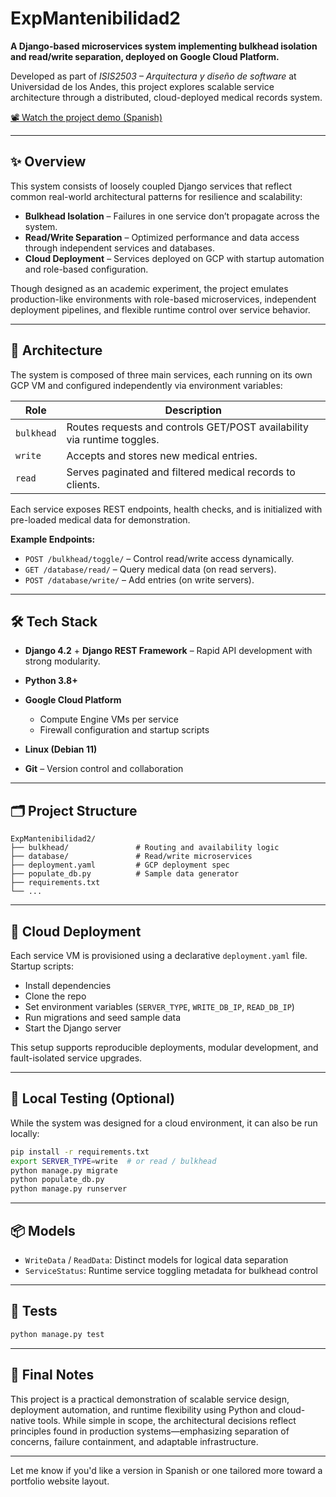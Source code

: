 # ExpMantenibilidad2

**A Django-based microservices system implementing bulkhead isolation and read/write separation, deployed on Google Cloud Platform.**

Developed as part of *ISIS2503 – Arquitectura y diseño de software* at Universidad de los Andes, this project explores scalable service architecture through a distributed, cloud-deployed medical records system.

[📽️ Watch the project demo (Spanish)](https://youtu.be/RImE-6kuCwk)

---

## ✨ Overview

This system consists of loosely coupled Django services that reflect common real-world architectural patterns for resilience and scalability:

* **Bulkhead Isolation** – Failures in one service don’t propagate across the system.
* **Read/Write Separation** – Optimized performance and data access through independent services and databases.
* **Cloud Deployment** – Services deployed on GCP with startup automation and role-based configuration.

Though designed as an academic experiment, the project emulates production-like environments with role-based microservices, independent deployment pipelines, and flexible runtime control over service behavior.

---

## 🧩 Architecture

The system is composed of three main services, each running on its own GCP VM and configured independently via environment variables:

| Role       | Description                                                             |
| ---------- | ----------------------------------------------------------------------- |
| `bulkhead` | Routes requests and controls GET/POST availability via runtime toggles. |
| `write`    | Accepts and stores new medical entries.                                 |
| `read`     | Serves paginated and filtered medical records to clients.               |

Each service exposes REST endpoints, health checks, and is initialized with pre-loaded medical data for demonstration.

**Example Endpoints:**

* `POST /bulkhead/toggle/` – Control read/write access dynamically.
* `GET /database/read/` – Query medical data (on read servers).
* `POST /database/write/` – Add entries (on write servers).

---

## 🛠 Tech Stack

* **Django 4.2** + **Django REST Framework** – Rapid API development with strong modularity.
* **Python 3.8+**
* **Google Cloud Platform**

  * Compute Engine VMs per service
  * Firewall configuration and startup scripts
* **Linux (Debian 11)**
* **Git** – Version control and collaboration

---

## 🗂 Project Structure

```
ExpMantenibilidad2/
├── bulkhead/               # Routing and availability logic
├── database/               # Read/write microservices
├── deployment.yaml         # GCP deployment spec
├── populate_db.py          # Sample data generator
├── requirements.txt
└── ...
```

---

## 🚀 Cloud Deployment

Each service VM is provisioned using a declarative `deployment.yaml` file. Startup scripts:

* Install dependencies
* Clone the repo
* Set environment variables (`SERVER_TYPE`, `WRITE_DB_IP`, `READ_DB_IP`)
* Run migrations and seed sample data
* Start the Django server

This setup supports reproducible deployments, modular development, and fault-isolated service upgrades.

---

## 🧪 Local Testing (Optional)

While the system was designed for a cloud environment, it can also be run locally:

```bash
pip install -r requirements.txt
export SERVER_TYPE=write  # or read / bulkhead
python manage.py migrate
python populate_db.py
python manage.py runserver
```

---

## 📦 Models

* `WriteData` / `ReadData`: Distinct models for logical data separation
* `ServiceStatus`: Runtime service toggling metadata for bulkhead control

---

## 🧪 Tests

```bash
python manage.py test
```

---

## 🎯 Final Notes

This project is a practical demonstration of scalable service design, deployment automation, and runtime flexibility using Python and cloud-native tools. While simple in scope, the architectural decisions reflect principles found in production systems—emphasizing separation of concerns, failure containment, and adaptable infrastructure.

---

Let me know if you'd like a version in Spanish or one tailored more toward a portfolio website layout.
